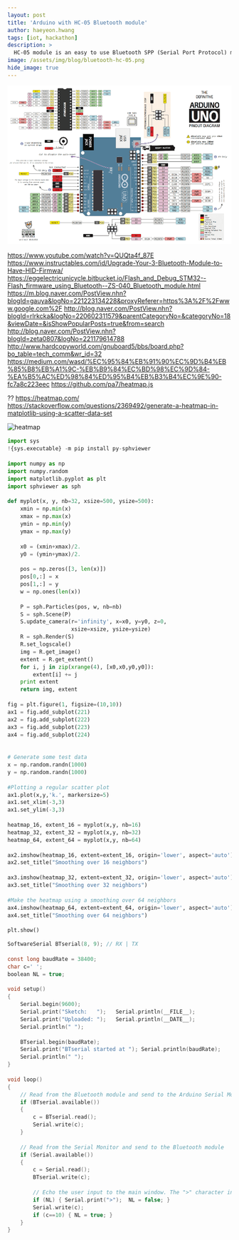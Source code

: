 ```yaml
---
layout: post
title: 'Arduino with HC-05 Bluetooth module' 
author: haeyeon.hwang
tags: [iot, hackathon]
description: >
  HC‐05 module is an easy to use Bluetooth SPP (Serial Port Protocol) module,designed for transparent wireless serial connection setup.The HC-05 Bluetooth Module can be used in a Master or Slave configuration, making it a great solution for wireless communication.This serial port bluetooth module is fully qualified Bluetooth V2.0+EDR (Enhanced Data Rate) 3Mbps Modulation with complete 2.4GHz radio transceiver and baseband. It uses CSR Bluecore 04‐External single chip Rluetooth system with CMOS technology and with AFH (Adaptive Frequency Hopping Feature).
image: /assets/img/blog/bluetooth-hc-05.png
hide_image: true
---
```


![pinout](/assets/img/blog/arduino-uno-pinout.png)

https://www.youtube.com/watch?v=QUQta4f_87E
https://www.instructables.com/id/Upgrade-Your-3-Bluetooth-Module-to-Have-HID-Firmwa/
https://eggelectricunicycle.bitbucket.io/Flash_and_Debug_STM32--Flash_firmware_using_Bluetooth--ZS-040_Bluetooth_module.html
https://m.blog.naver.com/PostView.nhn?blogId=gauya&logNo=221223134228&proxyReferer=https%3A%2F%2Fwww.google.com%2F
http://blog.naver.com/PostView.nhn?blogId=rlrkcka&logNo=220602311579&parentCategoryNo=&categoryNo=18&viewDate=&isShowPopularPosts=true&from=search
http://blog.naver.com/PostView.nhn?blogId=zeta0807&logNo=221179614788
http://www.hardcopyworld.com/gnuboard5/bbs/board.php?bo_table=tech_comm&wr_id=32
https://medium.com/wasd/%EC%95%84%EB%91%90%EC%9D%B4%EB%85%B8%EB%A1%9C-%EB%B9%84%EC%BD%98%EC%9D%84-%EA%B5%AC%ED%98%84%ED%95%B4%EB%B3%B4%EC%9E%90-fc7a8c223eec
https://github.com/pa7/heatmap.js

??
https://heatmap.com/
https://stackoverflow.com/questions/2369492/generate-a-heatmap-in-matplotlib-using-a-scatter-data-set

![heatmap](https://i.stack.imgur.com/4KwCN.png)
```python
import sys
!{sys.executable} -m pip install py-sphviewer

import numpy as np
import numpy.random
import matplotlib.pyplot as plt
import sphviewer as sph

def myplot(x, y, nb=32, xsize=500, ysize=500):   
    xmin = np.min(x)
    xmax = np.max(x)
    ymin = np.min(y)
    ymax = np.max(y)

    x0 = (xmin+xmax)/2.
    y0 = (ymin+ymax)/2.

    pos = np.zeros([3, len(x)])
    pos[0,:] = x
    pos[1,:] = y
    w = np.ones(len(x))

    P = sph.Particles(pos, w, nb=nb)
    S = sph.Scene(P)
    S.update_camera(r='infinity', x=x0, y=y0, z=0, 
                    xsize=xsize, ysize=ysize)
    R = sph.Render(S)
    R.set_logscale()
    img = R.get_image()
    extent = R.get_extent()
    for i, j in zip(xrange(4), [x0,x0,y0,y0]):
        extent[i] += j
    print extent
    return img, extent

fig = plt.figure(1, figsize=(10,10))
ax1 = fig.add_subplot(221)
ax2 = fig.add_subplot(222)
ax3 = fig.add_subplot(223)
ax4 = fig.add_subplot(224)


# Generate some test data
x = np.random.randn(1000)
y = np.random.randn(1000)

#Plotting a regular scatter plot
ax1.plot(x,y,'k.', markersize=5)
ax1.set_xlim(-3,3)
ax1.set_ylim(-3,3)

heatmap_16, extent_16 = myplot(x,y, nb=16)
heatmap_32, extent_32 = myplot(x,y, nb=32)
heatmap_64, extent_64 = myplot(x,y, nb=64)

ax2.imshow(heatmap_16, extent=extent_16, origin='lower', aspect='auto')
ax2.set_title("Smoothing over 16 neighbors")

ax3.imshow(heatmap_32, extent=extent_32, origin='lower', aspect='auto')
ax3.set_title("Smoothing over 32 neighbors")

#Make the heatmap using a smoothing over 64 neighbors
ax4.imshow(heatmap_64, extent=extent_64, origin='lower', aspect='auto')
ax4.set_title("Smoothing over 64 neighbors")

plt.show()
```

```c
SoftwareSerial BTserial(8, 9); // RX | TX
 
const long baudRate = 38400; 
char c=' ';
boolean NL = true;
 
void setup() 
{
    Serial.begin(9600);
    Serial.print("Sketch:   ");   Serial.println(__FILE__);
    Serial.print("Uploaded: ");   Serial.println(__DATE__);
    Serial.println(" ");
 
    BTserial.begin(baudRate);  
    Serial.print("BTserial started at "); Serial.println(baudRate);
    Serial.println(" ");
}
 
void loop()
{ 
    // Read from the Bluetooth module and send to the Arduino Serial Monitor
    if (BTserial.available())
    {
        c = BTserial.read();
        Serial.write(c);
    }
 
    // Read from the Serial Monitor and send to the Bluetooth module
    if (Serial.available())
    {
        c = Serial.read();
        BTserial.write(c);   
 
        // Echo the user input to the main window. The ">" character indicates the user entered text.
        if (NL) { Serial.print(">");  NL = false; }
        Serial.write(c);
        if (c==10) { NL = true; }
    }
}
```